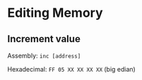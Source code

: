 # Editing Memory

## Increment value
Assembly: `inc [address]`

Hexadecimal: `FF 05 XX XX XX XX` (big edian)
